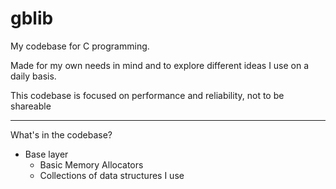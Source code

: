 # gblib

My codebase for C programming.

Made for my own needs in mind and to explore different ideas I use on a daily basis.

This codebase is focused on performance and reliability, not to be shareable

---

What's in the codebase?

- Base layer
  - Basic Memory Allocators
  - Collections of data structures I use
